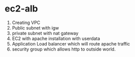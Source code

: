 # ec2-alb

1. Creating VPC
2. Public subnet with igw
3. private subnet with nat gateway
4. EC2 with apache installation with userdata
5. Application Load balancer which will route apache traffic
6. security group which allows http to outside world.
